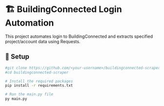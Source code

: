 # 🏗 BuildingConnected Login Automation

This project automates login to BuildingConnected and extracts specified project/account data using Requests.

## 🔧 Setup

```bash
#git clone https://github.com/<your-username>/buildingconnected-scraper.git
#cd buildingconnected-scraper

# Install the required packages
pip install -r requirements.txt

# Run the main.py file
py main.py
